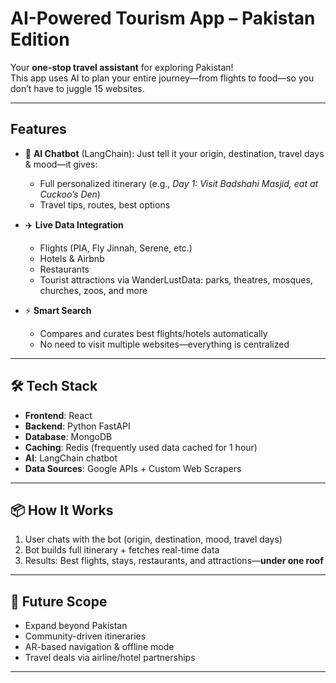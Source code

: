 #  AI-Powered Tourism App – Pakistan Edition

Your **one-stop travel assistant** for exploring Pakistan!  
This app uses AI to plan your entire journey—from flights to food—so you don’t have to juggle 15 websites.

---

##  Features

- 🤖 **AI Chatbot** (LangChain): Just tell it your origin, destination, travel days & mood—it gives:
  - Full personalized itinerary (e.g., *Day 1: Visit Badshahi Masjid, eat at Cuckoo’s Den*)
  - Travel tips, routes, best options

- ✈️ **Live Data Integration**
  - Flights (PIA, Fly Jinnah, Serene, etc.)
  - Hotels & Airbnb
  - Restaurants
  - Tourist attractions via WanderLustData: parks, theatres, mosques, churches, zoos, and more

- ⚡ **Smart Search**
  - Compares and curates best flights/hotels automatically
  - No need to visit multiple websites—everything is centralized

---

## 🛠️ Tech Stack

- **Frontend**: React  
- **Backend**: Python FastAPI  
- **Database**: MongoDB  
- **Caching**: Redis (frequently used data cached for 1 hour)  
- **AI**: LangChain chatbot  
- **Data Sources**: Google APIs + Custom Web Scrapers

---

## 📦 How It Works

1. User chats with the bot (origin, destination, mood, travel days)
2. Bot builds full itinerary + fetches real-time data
3. Results: Best flights, stays, restaurants, and attractions—**under one roof**

---

## 🧭 Future Scope

- Expand beyond Pakistan  
- Community-driven itineraries  
- AR-based navigation & offline mode  
- Travel deals via airline/hotel partnerships

---

